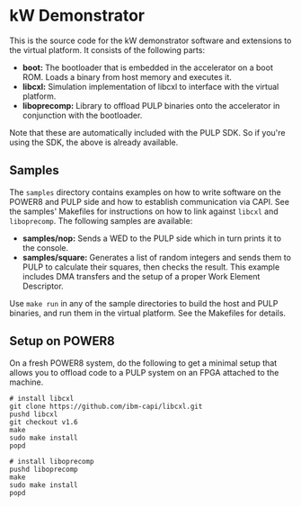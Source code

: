 # kW Demonstrator

This is the source code for the kW demonstrator software and extensions to the virtual platform. It consists of the following parts:

- **boot:** The bootloader that is embedded in the accelerator on a boot ROM. Loads a binary from host memory and executes it.
- **libcxl:** Simulation implementation of libcxl to interface with the virtual platform.
- **liboprecomp:** Library to offload PULP binaries onto the accelerator in conjunction with the bootloader.

Note that these are automatically included with the PULP SDK. So if you're using the SDK, the above is already available.


## Samples

The `samples` directory contains examples on how to write software on the POWER8 and PULP side and how to establish communication via CAPI. See the samples' Makefiles for instructions on how to link against `libcxl` and `liboprecomp`. The following samples are available:

- **samples/nop:** Sends a WED to the PULP side which in turn prints it to the console.
- **samples/square:** Generates a list of random integers and sends them to PULP to calculate their squares, then checks the result. This example includes DMA transfers and the setup of a proper Work Element Descriptor.

Use `make run` in any of the sample directories to build the host and PULP binaries, and run them in the virtual platform. See the Makefiles for details.


## Setup on POWER8

On a fresh POWER8 system, do the following to get a minimal setup that allows you to offload code to a PULP system on an FPGA attached to the machine.

    # install libcxl
    git clone https://github.com/ibm-capi/libcxl.git
    pushd libcxl
    git checkout v1.6
    make
    sudo make install
    popd

    # install liboprecomp
    pushd liboprecomp
    make
    sudo make install
    popd
